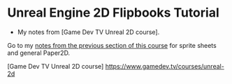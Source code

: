 # Unreal Engine 2D Flipbooks Tutorial

* My notes from [Game Dev TV Unreal 2D course].

Go to my [notes from the previous section of this course] for sprite sheets and general Paper2D.


[Game Dev TV Unreal 2D course] https://www.gamedev.tv/courses/unreal-2d

[notes from the previous section of this course]: https://github.com/sarah-j-smith/Unreal-Engine-2D-Tutorial/blob/main/Docs/HowTo.md